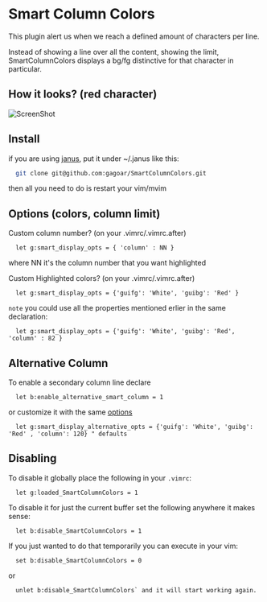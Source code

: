 Smart Column Colors
=

This plugin alert us when we reach a defined amount of characters per line.

Instead of showing a line over all the content, showing the limit,
SmartColumnColors displays a bg/fg distinctive for that character in particular.

How it looks? (red character)
-
![ScreenShot](https://raw.githubusercontent.com/gagoar/SmartColumnColors/master/screenshot.png)

Install
-

if you are using [janus](https://github.com/carlhuda/janus), put it under ~/.janus like this:

``` bash
  git clone git@github.com:gagoar/SmartColumnColors.git
```

then all you need to do is restart your vim/mvim

Options (colors, column limit)
-

Custom column number? (on your .vimrc/.vimrc.after)

``` vim
  let g:smart_display_opts = { 'column' : NN }
```
where NN it's the column number that you want highlighted

Custom Highlighted colors? (on your .vimrc/.vimrc.after)

``` vim
  let g:smart_display_opts = {'guifg': 'White', 'guibg': 'Red' }
```

`note` you could use all the properties mentioned erlier in the same
declaration:

``` vim
  let g:smart_display_opts = {'guifg': 'White', 'guibg': 'Red', 'column' : 82 }
```

Alternative Column
-
To enable a secondary column line declare
```vim
  let b:enable_alternative_smart_column = 1
```
or customize it with the same [options](#options-colors-column-limit)
```vim
  let g:smart_display_alternative_opts = {'guifg': 'White', 'guibg': 'Red' , 'column': 120} " defaults
```

Disabling
-

To disable it globally place the following in your `.vimrc`:
``` vim
  let g:loaded_SmartColumnColors = 1
```

To disable it for just the current buffer set the following anywhere it makes sense:
``` vim
  let b:disable_SmartColumnColors = 1
```

If you just wanted to do that temporarily you can execute in your vim:
``` vim
  set b:disable_SmartColumnColors = 0
```

or

``` vim
  unlet b:disable_SmartColumnColors` and it will start working again.
```
